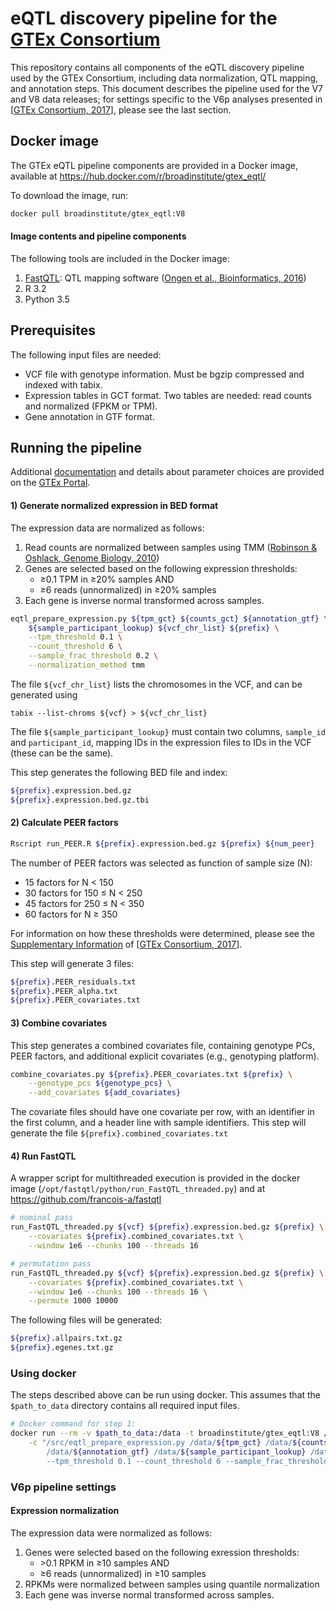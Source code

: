 <!-- Author: Francois Aguet -->
# eQTL discovery pipeline for the [GTEx Consortium](www.gtexportal.org)

This repository contains all components of the eQTL discovery pipeline used by the GTEx Consortium, including data normalization, QTL mapping, and annotation steps. This document describes the pipeline used for the V7 and V8 data releases; for settings specific to the V6p analyses presented in [[GTEx Consortium, 2017](https://www.nature.com/articles/nature24277)], please see the last section.

## Docker image
The GTEx eQTL pipeline components are provided in a Docker image, available at https://hub.docker.com/r/broadinstitute/gtex_eqtl/

To download the image, run:
```bash
docker pull broadinstitute/gtex_eqtl:V8
```

#### Image contents and pipeline components
The following tools are included in the Docker image:

1. [FastQTL](https://github.com/francois-a/fastqtl): QTL mapping software ([Ongen et al., Bioinformatics, 2016](http://bioinformatics.oxfordjournals.org/content/32/10/1479.abstract))
2. R 3.2
3. Python 3.5

## Prerequisites
The following input files are needed:

* VCF file with genotype information. Must be bgzip compressed and indexed with tabix.
* Expression tables in GCT format. Two tables are needed: read counts and normalized (FPKM or TPM).
* Gene annotation in GTF format.


## Running the pipeline
Additional [documentation](http://gtexportal.org/home/documentationPage#staticTextAnalysisMethods) and details about parameter choices are provided on the [GTEx Portal](gtexportal.org).

#### 1) Generate normalized expression in BED format
The expression data are normalized as follows: 
1. Read counts are normalized between samples using TMM ([Robinson & Oshlack, Genome Biology, 2010](https://genomebiology.biomedcentral.com/articles/10.1186/gb-2010-11-3-r25))
2. Genes are selected based on the following expression thresholds: 
   - ≥0.1 TPM in ≥20% samples AND
   - ≥6 reads (unnormalized) in ≥20% samples
3. Each gene is inverse normal transformed across samples.
```bash
eqtl_prepare_expression.py ${tpm_gct} ${counts_gct} ${annotation_gtf} \
    ${sample_participant_lookup} ${vcf_chr_list} ${prefix} \
    --tpm_threshold 0.1 \
    --count_threshold 6 \
    --sample_frac_threshold 0.2 \
    --normalization_method tmm
```
The file `${vcf_chr_list}` lists the chromosomes in the VCF, and can be generated using
```
tabix --list-chroms ${vcf} > ${vcf_chr_list}
```
The file `${sample_participant_lookup}` must contain two columns, `sample_id` and `participant_id`, mapping IDs in the expression files to IDs in the VCF (these can be the same).

This step generates the following BED file and index:
```bash
${prefix}.expression.bed.gz
${prefix}.expression.bed.gz.tbi
```

#### 2) Calculate PEER factors
```bash
Rscript run_PEER.R ${prefix}.expression.bed.gz ${prefix} ${num_peer}
```
The number of PEER factors was selected as function of sample size (N):
- 15 factors for N < 150
- 30 factors for 150 ≤ N < 250
- 45 factors for 250 ≤ N < 350
- 60 factors for N ≥ 350

For information on how these thresholds were determined, please see the [Supplementary Information](https://media.nature.com/original/nature-assets/nature/journal/v550/n7675/extref/nature24277-s1.pdf) of [[GTEx Consortium, 2017](https://www.nature.com/articles/nature24277)].

This step will generate 3 files:
```bash
${prefix}.PEER_residuals.txt
${prefix}.PEER_alpha.txt
${prefix}.PEER_covariates.txt
```

#### 3) Combine covariates
This step generates a combined covariates file, containing genotype PCs, PEER factors, and additional explicit covariates (e.g., genotyping platform).
```bash
combine_covariates.py ${prefix}.PEER_covariates.txt ${prefix} \
    --genotype_pcs ${genotype_pcs} \
    --add_covariates ${add_covariates}
```
The covariate files should have one covariate per row, with an identifier in the first column, and a header line with sample identifiers. This step will generate the file `${prefix}.combined_covariates.txt`

#### 4) Run FastQTL
A wrapper script for multithreaded execution is provided in the docker image (`/opt/fastqtl/python/run_FastQTL_threaded.py`) and at https://github.com/francois-a/fastqtl
```bash
# nominal pass
run_FastQTL_threaded.py ${vcf} ${prefix}.expression.bed.gz ${prefix} \
    --covariates ${prefix}.combined_covariates.txt \
    --window 1e6 --chunks 100 --threads 16

# permutation pass
run_FastQTL_threaded.py ${vcf} ${prefix}.expression.bed.gz ${prefix} \
    --covariates ${prefix}.combined_covariates.txt \
    --window 1e6 --chunks 100 --threads 16 \
    --permute 1000 10000 
```
The following files will be generated:
```bash
${prefix}.allpairs.txt.gz
${prefix}.egenes.txt.gz
```

### Using docker
The steps described above can be run using docker. This assumes that the `$path_to_data` directory contains all required input files.
```bash
# Docker command for step 1:
docker run --rm -v $path_to_data:/data -t broadinstitute/gtex_eqtl:V8 /bin/bash \
    -c "/src/eqtl_prepare_expression.py /data/${tpm_gct} /data/${counts_gct} \
        /data/${annotation_gtf} /data/${sample_participant_lookup} /data/${vcf_chr_list} ${prefix} \
        --tpm_threshold 0.1 --count_threshold 6 --sample_frac_threshold 0.2 --normalization_method tmm"        
```

### V6p pipeline settings

#### Expression normalization
The expression data were normalized as follows: 
1. Genes were selected based on the following exression thresholds: 
   * &gt;0.1 RPKM in ≥10 samples AND
   * ≥6 reads (unnormalized) in ≥10 samples
2. RPKMs were normalized between samples using quantile normalization
3. Each gene was inverse normal transformed across samples.
